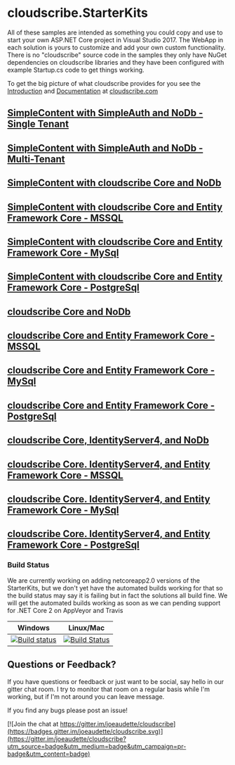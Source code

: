 # cloudscribe.StarterKits

All of these samples are intended as something you could copy and use to start your own ASP.NET Core project in Visual Studio 2017. The WebApp in each solution is yours to customize and add your own custom functionality. There is no "cloudscribe" source code in the samples they only have NuGet dependencies on cloudscribe libraries and they have been configured with example Startup.cs code to get things working.

To get the big picture of what cloudscribe provides for you see the [Introduction](https://www.cloudscribe.com/docs/introduction) and [Documentation](https://www.cloudscribe.com/docs) at [cloudscribe.com](https://www.cloudscribe.com/)

## [SimpleContent with SimpleAuth and NoDb - Single Tenant](https://github.com/joeaudette/cloudscribe.StarterKits/tree/master/SimpleContent-SimpleAuth-nodb)

## [SimpleContent with SimpleAuth and NoDb - Multi-Tenant](https://github.com/joeaudette/cloudscribe.StarterKits/tree/master/SimpleContent-SimpleAuth-nodb-multitenant)

## [SimpleContent with cloudscribe Core and NoDb](https://github.com/joeaudette/cloudscribe.StarterKits/tree/master/SimpleContent-cloudscribecore-nodb)

## [SimpleContent with cloudscribe Core and Entity Framework Core - MSSQL](https://github.com/joeaudette/cloudscribe.StarterKits/tree/master/SimpleContent-cloudscribecore-ef)

## [SimpleContent with cloudscribe Core and Entity Framework Core - MySql](https://github.com/joeaudette/cloudscribe.StarterKits/tree/master/SimpleContent-cloudscribecore-ef-mysql)

## [SimpleContent with cloudscribe Core and Entity Framework Core - PostgreSql](https://github.com/joeaudette/cloudscribe.StarterKits/tree/master/SimpleContent-cloudscribecore-ef-pgsql)

## [cloudscribe Core and NoDb](https://github.com/joeaudette/cloudscribe.StarterKits/tree/master/cloudscribe-core-nodb)

## [cloudscribe Core and Entity Framework Core - MSSQL](https://github.com/joeaudette/cloudscribe.StarterKits/tree/master/cloudscribe-core-ef)

## [cloudscribe Core and Entity Framework Core - MySql](https://github.com/joeaudette/cloudscribe.StarterKits/tree/master/cloudscribe-core-ef-mysql)

## [cloudscribe Core and Entity Framework Core - PostgreSql](https://github.com/joeaudette/cloudscribe.StarterKits/tree/master/cloudscribe-core-ef-pgsql)

## [cloudscribe Core, IdentityServer4, and NoDb](https://github.com/joeaudette/cloudscribe.StarterKits/tree/master/cloudscribe-idserver-nodb)

## [cloudscribe Core. IdentityServer4, and Entity Framework Core - MSSQL](https://github.com/joeaudette/cloudscribe.StarterKits/tree/master/cloudscribe-idserver-ef)

## [cloudscribe Core. IdentityServer4, and Entity Framework Core - MySql](https://github.com/joeaudette/cloudscribe.StarterKits/tree/master/cloudscribe-idserver-ef-mysql)

## [cloudscribe Core. IdentityServer4, and Entity Framework Core - PostgreSql](https://github.com/joeaudette/cloudscribe.StarterKits/tree/master/cloudscribe-idserver-ef-pgsql)

### Build Status

We are currently working on adding netcoreapp2.0 versions of the StarterKits, but we don't yet have the automated builds working for that so the build status may say it is failing but in fact the solutions all build fine. We will get the automated builds working as soon as we can pending support for .NET Core 2 on AppVeyor and Travis

| Windows  | Linux/Mac |
| ------------- | ------------- |
| [![Build status](https://ci.appveyor.com/api/projects/status/jvafvkw4xueq3te4?svg=true)](https://ci.appveyor.com/project/joeaudette/cloudscribe-starterkits)  | [![Build Status](https://travis-ci.org/joeaudette/cloudscribe.StarterKits.svg?branch=master)](https://travis-ci.org/joeaudette/cloudscribe.StarterKits)  |

## Questions or Feedback?

If you have questions or feedback or just want to be social, say hello in our gitter chat room. I try to monitor that room on a regular basis while I'm working, but if I'm not around you can leave  message.

If you find any bugs please post an issue!

[![Join the chat at https://gitter.im/joeaudette/cloudscribe](https://badges.gitter.im/joeaudette/cloudscribe.svg)](https://gitter.im/joeaudette/cloudscribe?utm_source=badge&utm_medium=badge&utm_campaign=pr-badge&utm_content=badge)
